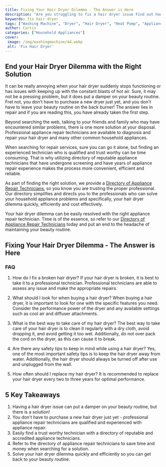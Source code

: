 ```yaml
---
title: Fixing Your Hair Dryer Dilemma - The Answer is Here
description: "Are you struggling to fix a hair dryer issue Find out how to solve your dilemma in this blog post Learn the secret to fixing your hair dryer now"
keywords: fix hair dryer
tags: ["Washing Machine", "Dryer", "Hair Dryer", "Heat Pump", "Appliance Repair", "Laundry Appliances"]
author: Curtis
categories: ["Household Appliances"]
cover: 
 image: /img/washingmachine/44.webp
 alt: 'Fix Hair Dryer'
---
```

## End your Hair Dryer Dilemma with the Right Solution 

It can be really annoying when your hair dryer suddenly stops functioning or has issues with keeping up with the constant blasts of hot air. Sure, it may not be a pressing problem, but it does put a damper on your beauty routine. Fret not, you don't have to purchase a new dryer just yet, and you don't have to leave your beauty routine on the back burner! The answer lies in repair and if you are reading this, you have already taken the first step. 

Beyond searching the web, talking to your friends and family who may have encountered similar problems, there is one more solution at your disposal. Professional appliance repair technicians are available to diagnosis and repair your hair dryer and many other common household appliances. 

When searching for repair services, sure you can go it alone, but finding an experienced technician who is qualified and trust worthy can be time consuming. That is why utilizing directory of reputable appliance technicians that have undergone screening and have years of appliance repair experience makes the process more convenient, efficient and reliable.

As part of finding the right solution, we provide a [Directory of Appliance Repair Technicians](./pages/appliance-repair-technicians), so you know you are trusting the proper professional. Our directory simplifies and directs you to the professionals who can solve your household appliance problems and specifically, your hair dryer dilemma quickly, efficiently and cost effectively.

Your hair dryer dilemma can be easily resolved with the right appliance repair technician. Time is of the essence, so refer to our [Directory of Appliance Repair Technicians](./pages/appliance-repair-technicians) today and put an end to the headache of maintaining your beauty routine.

## Fixing Your Hair Dryer Dilemma - The Answer is Here 
### FAQ
1. How do I fix a broken hair dryer? 
 If your hair dryer is broken, it is best to take it to a professional technician. Professional technicians are able to assess any issue and make the appropriate repairs.

2. What should I look for when buying a hair dryer? 
 When buying a hair dryer, it is important to look for one with the specific features you need. Consider the performance power of the dryer and any available settings such as cool air and diffuser attachments. 

3. What is the best way to take care of my hair dryer? 
 The best way to take care of your hair dryer is to clean it regularly with a dry cloth, avoid dropping it, and avoid getting it too wet. Additionally, do not over pack the cord on the dryer, as this can cause it to break.

4. Are there any safety tips to keep in mind while using a hair dryer? 
 Yes, one of the most important safety tips is to keep the hair dryer away from water. Additionally, the hair dryer should always be turned off after use and unplugged from the wall. 

5. How often should I replace my hair dryer? 
 It is recommended to replace your hair dryer every two to three years for optimal performance.

## 5 Key Takeaways

1. Having a hair dryer issue can put a damper on your beauty routine, but there is a solution!
2. You don't have to purchase a new hair dryer just yet - professional appliance repair technicians are qualified and experienced with appliance repair.
3. Easily find a trust worthy technician with a directory of reputable and accredited appliance technicians.
4. Refer to the directory of appliance repair technicians to save time and money when searching for a solution.
5. Solve your hair dryer dilemma quickly and efficiently so you can get back to your beauty routine.
